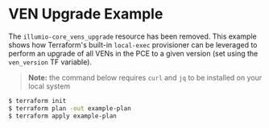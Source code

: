 # VEN Upgrade Example  

The `illumio-core_vens_upgrade` resource has been removed. This example shows how Terraform's built-in `local-exec` provisioner can be leveraged to perform an upgrade of all VENs in the PCE to a given version (set using the `ven_version` TF variable).  

> **Note:** the command below requires `curl` and `jq` to be installed on your local system

```sh
$ terraform init
$ terraform plan -out example-plan
$ terraform apply example-plan
```
